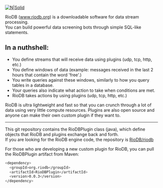 [![N|Solid](https://www.riodb.org/images/Logo_Name_Small.jpg)](https://www.riodb.org/index.html)

RioDB (www.riodb.org) is a downloadable software for data stream processing.  
You can build powerful data screening bots through simple SQL-like statements.

## In a nuthshell:

- You define streams that will receive data using plugins (udp, tcp, http, etc.)
- You define windows of data (example: messages received in the last 2 hours that contain the word 'free'.)
- You write queries against these windows, similarly to how you query tables in a database.
- Your queries also indicate what action to take when conditions are met.
- RioDB takes actions by using plugins (udp, tcp, http, etc.)

RioDB is ultra lightweight and fast so that you can crunch through a lot of data using very little compute resources.
Plugins are also open source and anyone can make their own custom plugin if they want to. 

---

This git repository contains the RioDBPlugin class (java), which define objects that RioDB and plugins exchange back and forth.  
If you are looking for the RioDB engine code, the repository is [RioDB/riodb](https://github.com/RioDB/riodb)    

For those who are developing a new custom plugin for RioDB, you can pull the RioDBPlugin artifact from Maven:

```sh
<dependency>
  <groupId>org.riodb</groupId>
  <artifactId>RioDBPlugin</artifactId>
  <version>0.0.3</version>
</dependency>
```
